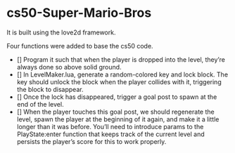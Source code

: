 # cs50-Super-Mario-Bros

It is built using the love2d framework.

Four functions were added to base the cs50 code.

- []  Program it such that when the player is dropped into the level, they’re always done so above solid ground.
- []  In LevelMaker.lua, generate a random-colored key and lock block.
       The key should unlock the block when the player collides with it, triggering the block to disappear.
- []  Once the lock has disappeared, trigger a goal post to spawn at the end of the level. 
- []  When the player touches this goal post, we should regenerate the level, spawn the player at the beginning of it again, and make it a little longer than it was before.
       You’ll need to introduce params to the PlayState:enter function that keeps track of the current level and persists the player’s score for this to work properly.

